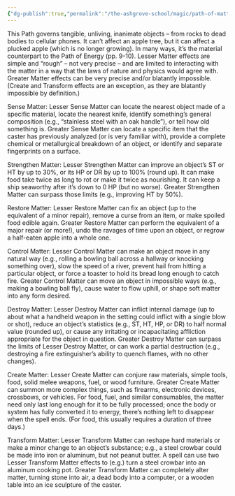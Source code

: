```yaml
---
{"dg-publish":true,"permalink":"/the-ashgrove-school/magic/path-of-matter/"}
---
```


This Path governs tangible, unliving, inanimate objects – from rocks to dead bodies to cellular phones. It can’t affect an apple tree, but it can affect a plucked apple (which is no longer growing). In many ways, it’s the material counterpart to the Path of Energy (pp. 9-10). Lesser Matter effects are simple and “rough” – not very precise – and are limited to interacting with the matter in a way that the laws of nature and physics would agree with. Greater Matter effects can be very precise and/or blatantly impossible. (Create and Transform effects are an exception, as they are blatantly impossible by definition.) 

Sense Matter: Lesser Sense Matter can locate the nearest object made of a specific material, locate the nearest knife, identify something’s general composition (e.g., “stainless steel with an oak handle”), or tell how old something is. Greater Sense Matter can locate a specific item that the caster has previously analyzed (or is very familiar with), provide a complete chemical or metallurgical breakdown of an object, or identify and separate fingerprints on a surface. 

Strengthen Matter: Lesser Strengthen Matter can improve an object’s ST or HT by up to 30%, or its HP or DR by up to 100% (round up). It can make food take twice as long to rot or make it twice as nourishing. It can keep a ship seaworthy after it’s down to 0 HP (but no worse). Greater Strengthen Matter can surpass those limits (e.g., improving HT by 50%). 

Restore Matter: Lesser Restore Matter can fix an object (up to the equivalent of a minor repair), remove a curse from an item, or make spoiled food edible again. Greater Restore Matter can perform the equivalent of a major repair (or more!), undo the ravages of time upon an object, or regrow a half-eaten apple into a whole one. 

Control Matter: Lesser Control Matter can make an object move in any natural way (e.g., rolling a bowling ball across a hallway or knocking something over), slow the speed of a river, prevent hail from hitting a particular object, or force a toaster to hold its bread long enough to catch fire. Greater Control Matter can move an object in impossible ways (e.g., making a bowling ball fly), cause water to flow uphill, or shape soft matter into any form desired. 

Destroy Matter: Lesser Destroy Matter can inflict internal damage (up to about what a handheld weapon in the setting could inflict with a single blow or shot), reduce an object’s statistics (e.g., ST, HT, HP, or DR) to half normal value (rounded up), or cause any irritating or incapacitating affliction appropriate for the object in question. Greater Destroy Matter can surpass the limits of Lesser Destroy Matter, or can work a partial destruction (e.g., destroying a fire extinguisher’s ability to quench flames, with no other changes). 

Create Matter: Lesser Create Matter can conjure raw materials, simple tools, food, solid melee weapons, fuel, or wood furniture. Greater Create Matter can summon more complex things, such as firearms, electronic devices, crossbows, or vehicles. For food, fuel, and similar consumables, the matter need only last long enough for it to be fully processed; once the body or system has fully converted it to energy, there’s nothing left to disappear when the spell ends. (For food, this usually requires a duration of three days.) 

Transform Matter: Lesser Transform Matter can reshape hard materials or make a minor change to an object’s substance; e.g., a steel crowbar could be made into iron or aluminum, but not peanut butter. A spell can use two Lesser Transform Matter effects to (e.g.) turn a steel crowbar into an aluminum cooking pot. Greater Transform Matter can completely alter matter, turning stone into air, a dead body into a computer, or a wooden table into an ice sculpture of the caster.